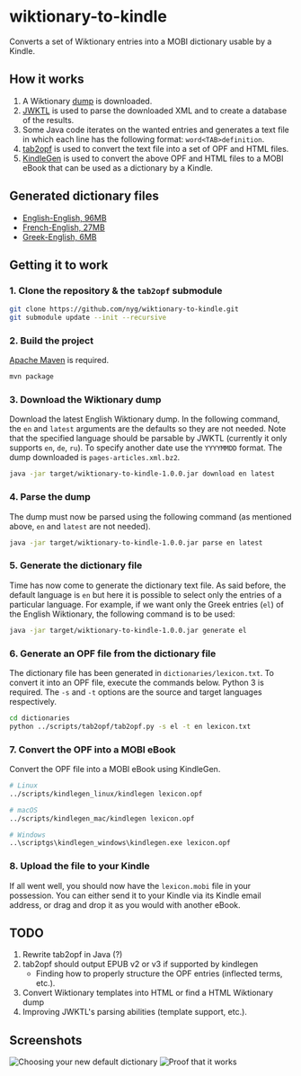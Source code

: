 # wiktionary-to-kindle

Converts a set of Wiktionary entries into a MOBI dictionary usable by a Kindle.

## How it works

1. A Wiktionary [dump](https://dumps.wikimedia.org/backup-index.html) is downloaded.
2. [JWKTL](https://github.com/dkpro/dkpro-jwktl) is used to parse the downloaded XML and to create a database of the results.
3. Some Java code iterates on the wanted entries and generates a text file in which each line has the following format: `word<TAB>definition`.
4. [tab2opf](https://github.com/nyg/tab2opf) is used to convert the text file into a set of OPF and HTML files.
5. [KindleGen](https://www.amazon.com/gp/feature.html?ie=UTF8&docId=1000765211) is used to convert the above OPF and HTML files to a MOBI eBook that can be used as a dictionary by a Kindle.

## Generated dictionary files

* [English-English, 96MB](http://www.mediafire.com/file/uib98cjr19d0ddt/lexicon_en_en.mobi)
* [French-English, 27MB](http://www.mediafire.com/file/c3v5aijgp4q5ge3/lexicon_fr_en.mobi)
* [Greek-English, 6MB](http://www.mediafire.com/file/2nccw6ni32k4gmf/lexicon_gr_en.mobi)

## Getting it to work

### 1. Clone the repository & the `tab2opf` submodule

```sh
git clone https://github.com/nyg/wiktionary-to-kindle.git
git submodule update --init --recursive
```

### 2. Build the project

[Apache Maven](https://maven.apache.org) is required.

```sh
mvn package
```

### 3. Download the Wiktionary dump

Download the latest English Wiktionary dump. In the following command, the `en` and `latest` arguments are the defaults so they are not needed. Note that the specified language should be parsable by JWKTL (currently it only supports `en`, `de`, `ru`). To specify another date use the `YYYYMMDD` format. The dump downloaded is `pages-articles.xml.bz2`.

```sh
java -jar target/wiktionary-to-kindle-1.0.0.jar download en latest
```

### 4. Parse the dump

The dump must now be parsed using the following command (as mentioned above, `en` and `latest` are not needed).

```sh
java -jar target/wiktionary-to-kindle-1.0.0.jar parse en latest
```

### 5. Generate the dictionary file

Time has now come to generate the dictionary text file. As said before, the default language is `en` but here it is possible to select only the entries of a particular language. For example, if we want only the Greek entries (`el`) of the English Wiktionary, the following command is to be used:

```sh
java -jar target/wiktionary-to-kindle-1.0.0.jar generate el
```

### 6. Generate an OPF file from the dictionary file

The dictionary file has been generated in `dictionaries/lexicon.txt`. To convert it into an OPF file, execute the commands below. Python 3 is required. The `-s` and `-t` options are the source and target languages respectively.

```sh
cd dictionaries
python ../scripts/tab2opf/tab2opf.py -s el -t en lexicon.txt
```

### 7. Convert the OPF into a MOBI eBook

Convert the OPF file into a MOBI eBook using KindleGen.

```sh
# Linux
../scripts/kindlegen_linux/kindlegen lexicon.opf

# macOS
../scripts/kindlegen_mac/kindlegen lexicon.opf

# Windows
..\scriptgs\kindlegen_windows\kindlegen.exe lexicon.opf
```

### 8. Upload the file to your Kindle

If all went well, you should now have the `lexicon.mobi` file in your possession. You can either send it to your Kindle via its Kindle email address, or drag and drop it as you would with another eBook.

## TODO

1. Rewrite tab2opf in Java (?)
2. tab2opf should output EPUB v2 or v3 if supported by kindlegen
	* Finding how to properly structure the OPF entries (inflected terms, etc.).
3. Convert Wiktionary templates into HTML or find a HTML Wiktionary dump
4. Improving JWKTL's parsing abilities (template support, etc.).

## Screenshots

![Choosing your new default dictionary](https://i.imgur.com/aXAbTbx.jpg)
![Proof that it works](https://i.imgur.com/q3Tdxjo.jpg)
